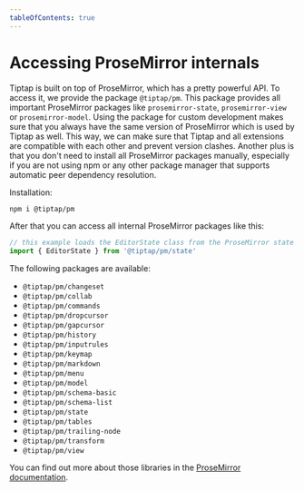 ```yaml
---
tableOfContents: true
---
```


# Accessing ProseMirror internals

Tiptap is built on top of ProseMirror, which has a pretty powerful API. To access it, we provide the package `@tiptap/pm`. This package provides all important ProseMirror packages like `prosemirror-state`, `prosemirror-view` or `prosemirror-model`. Using the package for custom development makes sure that you always have the same version of ProseMirror which is used by Tiptap as well. This way, we can make sure that Tiptap and all extensions are compatible with each other and prevent version clashes. Another plus is that you don't need to install all ProseMirror packages manually, especially if you are not using npm or any other package manager that supports automatic peer dependency resolution.

Installation:

```bash
npm i @tiptap/pm
```

After that you can access all internal ProseMirror packages like this:

```js
// this example loads the EditorState class from the ProseMirror state package
import { EditorState } from '@tiptap/pm/state'
```

The following packages are available:

- `@tiptap/pm/changeset`
- `@tiptap/pm/collab`
- `@tiptap/pm/commands`
- `@tiptap/pm/dropcursor`
- `@tiptap/pm/gapcursor`
- `@tiptap/pm/history`
- `@tiptap/pm/inputrules`
- `@tiptap/pm/keymap`
- `@tiptap/pm/markdown`
- `@tiptap/pm/menu`
- `@tiptap/pm/model`
- `@tiptap/pm/schema-basic`
- `@tiptap/pm/schema-list`
- `@tiptap/pm/state`
- `@tiptap/pm/tables`
- `@tiptap/pm/trailing-node`
- `@tiptap/pm/transform`
- `@tiptap/pm/view`

You can find out more about those libraries in the [ProseMirror documentation](https://prosemirror.net/docs/ref).
